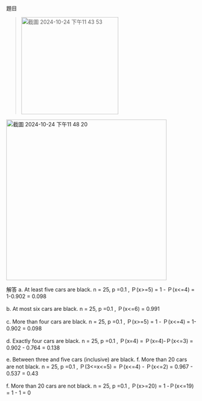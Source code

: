 題目
><img width="257" alt="截圖 2024-10-24 下午11 43 53" src="https://github.com/user-attachments/assets/e37b2718-7be4-44c1-b4e5-1e33732991fd">

<img width="425" alt="截圖 2024-10-24 下午11 48 20" src="https://github.com/user-attachments/assets/ccdda719-1afc-4a97-946c-a7bfa98da1cb">

解答
a. At least five cars are black.
  n = 25, p =0.1 , Ｐ(x>=5) = 1 - Ｐ(x<=4) = 1-0.902 = 0.098

b. At most six cars are black.
  n = 25, p =0.1 , Ｐ(x<=6) = 0.991 

c. More than four cars are black.
  n = 25, p =0.1 , Ｐ(x>=5) = 1 - Ｐ(x<=4) = 1-0.902 = 0.098

d. Exactly four cars are black.
  n = 25, p =0.1 , Ｐ(x=4) = Ｐ(x=4)-Ｐ(x<=3) = 0.902 - 0.764 = 0.138

e. Between three and five cars (inclusive) are black. f. More than 20 cars are not black.
  n = 25, p =0.1 , Ｐ(3<=x<=5) = Ｐ(x<=4) - Ｐ(x<=2) = 0.967 - 0.537 = 0.43

f. More than 20 cars are not black.
  n = 25, p =0.1 , Ｐ(x>=20) = 1 -Ｐ(x<=19) = 1 - 1 = 0
